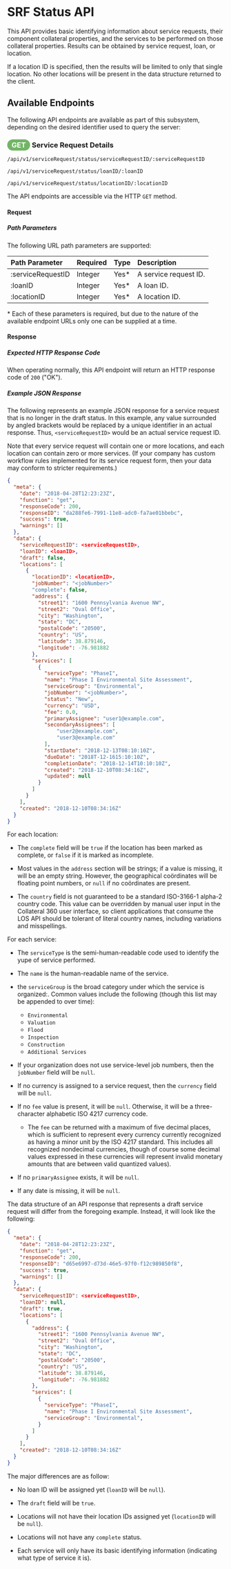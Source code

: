 # SRF Status API

This API provides basic identifying information about
service requests, their component collateral properties,
and the services to be performed on those collateral
properties. Results can be obtained by service request,
loan, or location.

If a location ID is specified, then the results will be
limited to only that single location. No other locations
will be present in the data structure returned to the client.

## Available Endpoints

The following API endpoints are available as part of this
subsystem, depending on the desired identifier used to
query the server:

### <span style="background-color: #72b566; font-weight: bold; color: #ffffff; padding: 3px 10px; border-radius: 14px;">GET</span> **Service Request Details**

```text
/api/v1/serviceRequest/status/serviceRequestID/:serviceRequestID
```

```text
/api/v1/serviceRequest/status/loanID/:loanID
```

```text
/api/v1/serviceRequest/status/locationID/:locationID
```

The API endpoints are accessible via the HTTP `GET` method.

#### Request

##### Path Parameters

The following URL path parameters are supported:

| Path Parameter | Required | Type | Description |
| :--- | :--- | :--- | :--- |
| :serviceRequestID | Integer | Yes* | A service request ID. |
| :loanID | Integer | Yes* | A loan ID. |
| :locationID | Integer | Yes* | A location ID. |

\* Each of these parameters is required, but due to the nature
of the available endpoint URLs only one can be supplied at a time.

#### Response

##### Expected HTTP Response Code

When operating normally, this API endpoint will return
an HTTP response code of `200` ("OK").

##### Example JSON Response

The following represents an example JSON response for a
service request that is no longer in the draft status.
In this example, any value surrounded by angled brackets
would be replaced by a unique identifier in an actual
response. Thus, `<serviceRequestID>` would be an actual
service request ID.

Note that every service request will contain one or more
locations, and each location can contain zero or more
services. (If your company has custom workflow rules
implemented for its service request form, then your
data may conform to stricter requirements.)

```json
{
  "meta": {
    "date": "2018-04-28T12:23:23Z",
    "function": "get",
    "responseCode": 200,
    "responseID": "da288fe6-7991-11e8-adc0-fa7ae01bbebc",
    "success": true,
    "warnings": []
  },
  "data": {
    "serviceRequestID": <serviceRequestID>,
    "loanID": <loanID>,
    "draft": false,
    "locations": [
      {
        "locationID": <locationID>,
        "jobNumber": "<jobNumber>"
        "complete": false,
        "address": {
          "street1": "1600 Pennsylvania Avenue NW",
          "street2": "Oval Office",
          "city": "Washington",
          "state": "DC",
          "postalCode": "20500",
          "country": "US",
          "latitude": 38.879146,
          "longitude": -76.981882
        },
        "services": [
          {
            "serviceType": "PhaseI",
            "name": "Phase I Environmental Site Assessment",
            "serviceGroup": "Environmental",
            "jobNumber": "<jobNumber>",
            "status": "New",
            "currency": "USD",
            "fee": 0.0,
            "primaryAssignee": "user1@example.com",
            "secondaryAssignees": [
                "user2@example.com",
                "user3@example.com"
            ],
            "startDate": "2018-12-13T08:10:10Z",
            "dueDate": "2018T-12-1615:10:10Z",
            "completionDate": "2018-12-14T10:10:10Z",
            "created": "2018-12-10T08:34:16Z",
            "updated": null
          }
        ]
      }
    ],
    "created": "2018-12-10T08:34:16Z"
  }
}
```

For each location:

  * The `complete` field will be `true` if the location
    has been marked as complete, or `false` if it is
    marked as incomplete.
    
  * Most values in the `address` section will be strings;
    if a value is missing, it will be an empty string.
    However, the geographical coördinates will be floating
    point numbers, or `null` if no coördinates are present.
    
  * The `country` field is not guaranteed to be a standard
    ISO-3166-1 alpha-2 country code. This value can be
    overridden by manual user input in the Collateral 360
    user interface, so client applications that consume the
    LOS API should be tolerant of literal country names,
    including variations and misspellings.
 
For each service:

  * The `serviceType` is the semi-human-readable code
    used to identify the yupe of service performed.
    
  * The `name` is the human-readable name of the service.
  
  * the `serviceGroup` is the broad category under which
    the service is organized:. Common values include the
    following (though this list may be appended to over
    time):
    
    * `Environmental`
    * `Valuation`
    * `Flood`
    * `Inspection`
    * `Construction`
    * `Additional Services`
    
  * If your organization does not use service-level
    job numbers, then the `jobNumber` field will
    be `null`.

  * If no currency is assigned to a service request,
    then the `currency` field will be `null`.
     
  * If no `fee` value is present, it will be `null`.
    Otherwise, it will be a three-character alphabetic
    ISO 4217 currency code. 
  
    * The `fee` can be returned with a maximum of five
      decimal places, which is sufficient to represent
      every currency currently recognized as having a
      minor unit by the ISO 4217 standard. This includes
      all recognized nondecimal currencies, though of
      course some decimal values expressed in these
      currencies will represent invalid monetary amounts
      that are between valid quantized values).
 
  * If no `primaryAssignee` exists, it will be `null`.
       
  * If any date is missing, it will be `null`.
  
The data structure of an API response that represents
a draft service request will differ from the foregoing
example. Instead, it will look like the following:

```json
{
  "meta": {
    "date": "2018-04-28T12:23:23Z",
    "function": "get",
    "responseCode": 200,
    "responseID": "d65e6997-d73d-46e5-97f0-f12c989850f8",
    "success": true,
    "warnings": []
  },
  "data": {
    "serviceRequestID": <serviceRequestID>,
    "loanID": null,
    "draft": true,
    "locations": [
      {
        "address": {
          "street1": "1600 Pennsylvania Avenue NW",
          "street2": "Oval Office",
          "city": "Washington",
          "state": "DC",
          "postalCode": "20500",
          "country": "US",
          "latitude": 38.879146,
          "longitude": -76.981882
        },
        "services": [
          {
            "serviceType": "PhaseI",
            "name": "Phase I Environmental Site Assessment",
            "serviceGroup": "Environmental",
          }
        ]
      }
    ],
    "created": "2018-12-10T08:34:16Z"
  }
}
```

The major differences are as follow:

  * No loan ID will be assigned yet (`loanID` will be `null`).
  
  * The `draft` field will be `true`.
  
  * Locations will not have their location IDs assigned
    yet (`locationID` will be `null`).
  
  * Locations will not have any `complete` status.
  
  * Each service will only have its basic identifying
    information (indicating what type of service it is).
